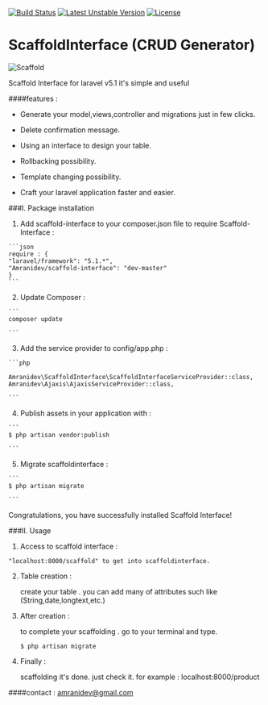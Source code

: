 [![Build Status](https://travis-ci.org/amranidev/scaffold-interface.svg?branch=master)](https://travis-ci.org/amranidev/scaffold-interface)
[![Latest Unstable Version](https://poser.pugx.org/amranidev/scaffold-interface/v/unstable)](https://packagist.org/packages/amranidev/scaffold-interface)
[![License](https://poser.pugx.org/amranidev/scaffold-interface/license)](https://packagist.org/packages/amranidev/scaffold-interface)

# ScaffoldInterface (CRUD Generator)

![Scaffold](http://i.imgur.com/KHDtfP1.png)


Scaffold Interface for laravel v5.1 it's simple and useful


####features :

+ Generate your model,views,controller and migrations just in few clicks.

+ Delete confirmation message.

+ Using an interface to design your table.

+ Rollbacking possibility.

+ Template changing possibility.

+ Craft your laravel application faster and easier.

###I. Package installation

  1. Add scaffold-interface to your composer.json file to require Scaffold-Interface :

    ```json
    require : {
    "laravel/framework": "5.1.*",
    "Amranidev/scaffold-interface": "dev-master"
    }
    ```

  2. Update Composer :

  
    ```
    composer update
  
    ```

  3. Add the service provider to config/app.php :

    ```php

    Amranidev\ScaffoldInterface\ScaffoldInterfaceServiceProvider::class,
    Amranidev\Ajaxis\AjaxisServiceProvider::class,
  
    ```

  4. Publish assets in your application with :

    ```
    $ php artisan vendor:publish
  
    ```

  5. Migrate scaffoldinterface :
  
    ```
    $ php artisan migrate

    ```

Congratulations, you have successfully installed Scaffold Interface!

###II. Usage
  
  1. Access to scaffold interface :
    
    "localhost:8000/scaffold" to get into scaffoldinterface.
  
  2. Table creation :

     create your table . you can add many of attributes such like (String,date,longtext,etc.) 

  3. After creation :
     
     to complete your scaffolding . go to your terminal and type.  
     
     ```
     $ php artisan migrate
     
     ```
  
  4. Finally :
     
     scaffolding it's done. just check it. for example : localhost:8000/product   

####contact : amranidev@gmail.com

